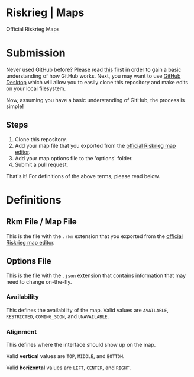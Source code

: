 # Riskrieg | Maps
Official Riskrieg Maps

# Submission

Never used GitHub before? Please read [this](https://guides.github.com/activities/hello-world/) first in order to gain a basic understanding of how GitHub works.
Next, you may want to use [GitHub Desktop](https://desktop.github.com/) which will allow you to easily clone this repository and make edits on your local filesystem.

Now, assuming you have a basic understanding of GitHub, the process is simple!

## Steps

1. Clone this repository.
2. Add your map file that you exported from the [official Riskrieg map editor](https://github.com/Riskrieg/map-editor).
3. Add your map options file to the 'options' folder.
4. Submit a pull request.

That's it! For definitions of the above terms, please read below.


# Definitions

## Rkm File / Map File
This is the file with the `.rkm` extension that you exported from the [official Riskrieg map editor](https://github.com/Riskrieg/map-editor).


## Options File
This is the file with the `.json` extension that contains information that may need to change on-the-fly.

### Availability
This defines the availability of the map. Valid values are `AVAILABLE`, `RESTRICTED`, `COMING_SOON`, and `UNAVAILABLE`.

### Alignment
This defines where the interface should show up on the map.

Valid **vertical** values are `TOP`, `MIDDLE`, and `BOTTOM`.

Valid **horizontal** values are `LEFT`, `CENTER`, and `RIGHT`.
